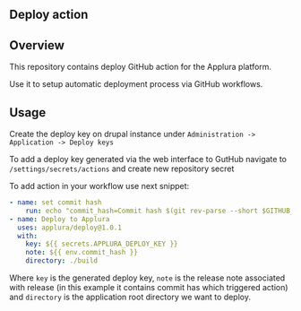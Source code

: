 Deploy action
---

## Overview

This repository contains deploy GitHub action for the Applura platform.

Use it to setup automatic deployment process via GitHub workflows.

## Usage

Create the deploy key on drupal instance under `Administration -> Application -> Deploy keys` 

To add a deploy key generated via the web interface to GutHub navigate to `/settings/secrets/actions` and create new repository secret

To add action in your workflow use next snippet:

```yml
- name: set commit hash
    run: echo "commit_hash=Commit hash $(git rev-parse --short $GITHUB_SHA)" >> $GITHUB_ENV
- name: Deploy to Applura
  uses: applura/deploy@1.0.1
  with:
    key: ${{ secrets.APPLURA_DEPLOY_KEY }}
    note: ${{ env.commit_hash }}
    directory: ./build
```

Where `key` is the generated deploy key, `note` is the release note associated with release (in this example it contains commit has which triggered action) and `directory` is the application root directory we want to deploy.